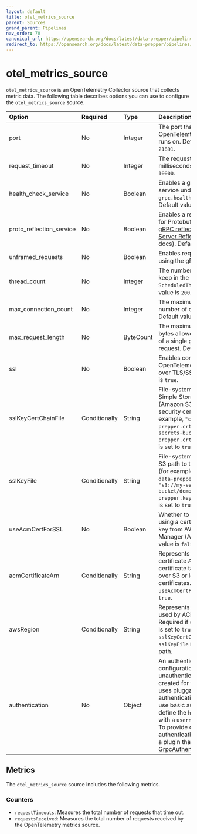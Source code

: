 ```yaml
---
layout: default
title: otel_metrics_source
parent: Sources
grand_parent: Pipelines
nav_order: 70
canonical_url: https://opensearch.org/docs/latest/data-prepper/pipelines/configuration/sources/otel-metrics-source/
redirect_to: https://opensearch.org/docs/latest/data-prepper/pipelines/configuration/sources/otel-metrics-source/
---
```


# otel_metrics_source

`otel_metrics_source` is an OpenTelemetry Collector source that collects metric data. The following table describes options you can use to configure the `otel_metrics_source` source. 

Option | Required | Type | Description
:--- | :--- | :--- | :---
port | No | Integer | The port that the OpenTelemtry metrics source runs on. Default value is `21891`.
request_timeout | No | Integer | The request timeout, in milliseconds. Default value is `10000`.
health_check_service | No | Boolean | Enables a gRPC health check service under `grpc.health.v1/Health/Check`. Default value is `false`.
proto_reflection_service | No | Boolean | Enables a reflection service for Protobuf services (see [gRPC reflection](https://github.com/grpc/grpc/blob/master/doc/server-reflection.md) and [gRPC Server Reflection Tutorial](https://github.com/grpc/grpc-java/blob/master/documentation/server-reflection-tutorial.md) docs). Default value is `false`.
unframed_requests | No | Boolean | Enables requests not framed using the gRPC wire protocol.
thread_count | No | Integer | The number of threads to keep in the `ScheduledThreadPool`. Default value is `200`.
max_connection_count | No | Integer | The maximum allowed number of open connections. Default value is `500`.
max_request_length | No | ByteCount | The maximum number of bytes allowed in the payload of a single gRPC or HTTP request. Default value is `10mb`.
ssl | No | Boolean | Enables connections to the OpenTelemetry source port over TLS/SSL. Default value is `true`.
sslKeyCertChainFile | Conditionally | String | File-system path or Amazon Simple Storage Service (Amazon S3) path to the security certificate (for example, `"config/demo-data-prepper.crt"` or `"s3://my-secrets-bucket/demo-data-prepper.crt"`). Required if `ssl` is set to `true`.
sslKeyFile | Conditionally | String | File-system path or Amazon S3 path to the security key (for example, `"config/demo-data-prepper.key"` or `"s3://my-secrets-bucket/demo-data-prepper.key"`). Required if `ssl` is set to `true`.
useAcmCertForSSL | No | Boolean | Whether to enable TLS/SSL using a certificate and private key from AWS Certificate Manager (ACM). Default value is `false`.
acmCertificateArn | Conditionally | String | Represents the ACM certificate ARN. ACM certificate take preference over S3 or local file system certificates. Required if `useAcmCertForSSL` is set to `true`.
awsRegion | Conditionally | String | Represents the AWS Region used by ACM or Amazon S3. Required if `useAcmCertForSSL` is set to `true` or `sslKeyCertChainFile` and `sslKeyFile` is the Amazon S3 path.
authentication | No | Object | An authentication configuration. By default, an unauthenticated server is created for the pipeline. This uses pluggable authentication for HTTPS. To use basic authentication, define the `http_basic` plugin with a `username` and `password`. To provide customer authentication, use or create a plugin that implements [GrpcAuthenticationProvider](https://github.com/opensearch-project/data-prepper/blob/1.2.0/data-prepper-plugins/armeria-common/src/main/java/com/amazon/dataprepper/armeria/authentication/GrpcAuthenticationProvider.java).

<!--- ## Configuration

Content will be added to this section.--->

## Metrics

The `otel_metrics_source` source includes the following metrics.

### Counters

- `requestTimeouts`: Measures the total number of requests that time out.
- `requestsReceived`: Measures the total number of requests received by the OpenTelemetry metrics source.

